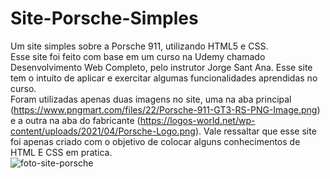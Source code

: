 # Site-Porsche-Simples
Um site simples sobre a Porsche 911, utilizando HTML5 e CSS.
<br />
Esse site foi feito com base em um curso na Udemy chamado Desenvolvimento Web Completo, pelo instrutor Jorge Sant Ana. Esse site tem o intuito de aplicar e exercitar algumas funcionalidades aprendidas no curso. 
<br />
Foram utilizadas apenas duas imagens no site, uma na aba principal (https://www.pngmart.com/files/22/Porsche-911-GT3-RS-PNG-Image.png) e a outra na aba do fabricante (https://logos-world.net/wp-content/uploads/2021/04/Porsche-Logo.png). Vale ressaltar que esse site foi apenas criado com o objetivo de colocar alguns conhecimentos de HTML E CSS em pratica.
<br />
![foto-site-porsche](https://github.com/user-attachments/assets/60470668-009b-458c-b9b1-c12601956a7b)
